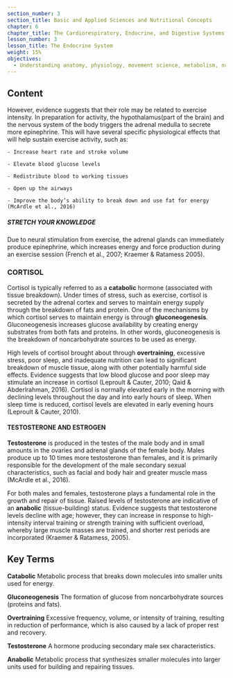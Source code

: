 ```yaml
---
section_number: 3
section_title: Basic and Applied Sciences and Nutritional Concepts
chapter: 6
chapter_title: The Cardiorespiratory, Endocrine, and Digestive Systems
lesson_number: 3
lesson_title: The Endocrine System
weight: 15%
objectives:
  - Understanding anatomy, physiology, movement science, metabolism, nutrition, and supplementation.
---
```


## Content
However, evidence suggests that their role may be related to exercise intensity. In preparation for activity, the hypothalamus(part of the brain) and the nervous system of the body triggers the adrenal medulla to secrete more epinephrine. This will have several specific physiological effects that will help sustain exercise activity, such as:

	- Increase heart rate and stroke volume

	- Elevate blood glucose levels

	- Redistribute blood to working tissues

	- Open up the airways

	- Improve the body’s ability to break down and use fat for energy (McArdle et al., 2016)

##### STRETCH YOUR KNOWLEDGE

Due to neural stimulation from exercise, the adrenal glands can immediately produce epinephrine, which increases energy and force production during an exercise session (French et al., 2007; Kraemer & Ratamess 2005).

### CORTISOL

Cortisol is typically referred to as a **catabolic** hormone (associated with tissue breakdown). Under times of stress, such as exercise, cortisol is secreted by the adrenal cortex and serves to maintain energy supply through the breakdown of fats and protein. One of the mechanisms by which cortisol serves to maintain energy is through **gluconeogenesis**. Gluconeogenesis increases glucose availability by creating energy substrates from both fats and proteins. In other words, gluconeogenesis is the breakdown of noncarbohydrate sources to be used as energy.

High levels of cortisol brought about through **overtraining**, excessive stress, poor sleep, and inadequate nutrition can lead to significant breakdown of muscle tissue, along with other potentially harmful side effects. Evidence suggests that low blood glucose and poor sleep may stimulate an increase in cortisol (Leproult & Cauter, 2010; Qaid & Abderlrahman, 2016). Cortisol is normally elevated early in the morning with declining levels throughout the day and into early hours of sleep. When sleep time is reduced, cortisol levels are elevated in early evening hours (Leproult & Cauter, 2010).

#### TESTOSTERONE AND ESTROGEN

**Testosterone** is produced in the testes of the male body and in small amounts in the ovaries and adrenal glands of the female body. Males produce up to 10 times more testosterone than females, and it is primarily responsible for the development of the male secondary sexual characteristics, such as facial and body hair and greater muscle mass (McArdle et al., 2016).

For both males and females, testosterone plays a fundamental role in the growth and repair of tissue. Raised levels of testosterone are indicative of an **anabolic** (tissue-building) status. Evidence suggests that testosterone levels decline with age; however, they can increase in response to high-intensity interval training or strength training with sufficient overload, whereby large muscle masses are trained, and shorter rest periods are incorporated (Kraemer & Ratamess, 2005).

## Key Terms

**Catabolic**
Metabolic process that breaks down molecules into smaller units used for energy.

**Gluconeogenesis**
The formation of glucose from noncarbohydrate sources (proteins and fats).

**Overtraining**
Excessive frequency, volume, or intensity of training, resulting in reduction of performance, which is also caused by a lack of proper rest and recovery.

**Testosterone**
A hormone producing secondary male sex characteristics.

**Anabolic**
Metabolic process that synthesizes smaller molecules into larger units used for building and repairing tissues.